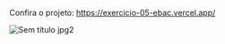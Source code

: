 Confira o projeto: https://exercicio-05-ebac.vercel.app/

![Sem título jpg2](https://github.com/Lostleleco/Exercicio_05_Ebac/assets/158625504/a0bbf93b-598c-4f61-864a-e6aa80c97d04)
